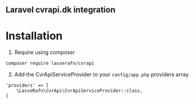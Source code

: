## Laravel cvrapi.dk integration

# Installation

1. Require using composer
````
composer require lasserafn/cvrapi
````

2. Add the CvrApiServiceProvider to your ````config/app.php```` providers array.
````
'providers' => [
    \LasseRafn\CvrApi\CvrApiServiceProvider::class,
]
````

